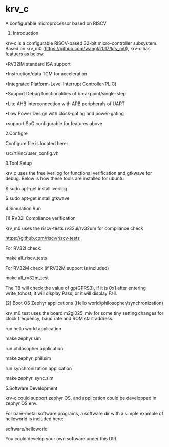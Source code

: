 # krv_c
A configurable microprocessor based on RISCV


1. Introduction


krv-c is a configurable RISCV-based 32-bit micro-controller subsystem. Based on krv_m0 (https://github.com/wangk2017/krv_m0), krv-c has featuers as below:


•RV32IM standard ISA support

•Instruction/data TCM for acceleration

•Integrated Platform-Level Interrupt Controller(PLIC)

•Support Debug functionalities of breakpoint/single-step

•Lite AHB interconnection with APB peripherals of UART

•Low Power Design with clock-gating and power-gating

•support SoC configurable for features above



2.Configre


Configure file is located here: 

src/rtl/inc/user_config.vh


3.Tool Setup


krv_c uses the free iverilog for functional verification and gtkwave for debug. Below is how these tools are installed for ubuntu

$:sudo apt-get install iverilog

$:sudo apt-get install gtkwave


4.Simulation Run


(1) RV32I Compliance verification

krv_m0 uses the riscv-tests rv32ui/rv32um for compliance check

https://github.com/riscv/riscv-tests

For RV32I check:

make all_riscv_tests

For RV32M check (if RV32M support is included)

make all_rv32m_test

The TB will check the value of gp(GPRS3), if it is 0x1 after entering write_tohost, it will display Pass, or it will display Fail.

(2) Boot OS Zephyr applications (Hello world/philosopher/synchronization)

krv_m0 test uses the board m2gl025_miv for some tiny setting changes for clock frequency, baud rate and ROM start address.

run hello world application

make zephyr.sim

run philosopher application

make zephyr_phil.sim

run synchronization application

make zephyr_sync.sim


5.Software Development


krv-c could support zephyr OS, and application could be developped in zephyr OS env.

For bare-metal software programs, a software dir with a simple example of helloworld is included here:

software/helloworld

You could develop your own software under this DIR.
